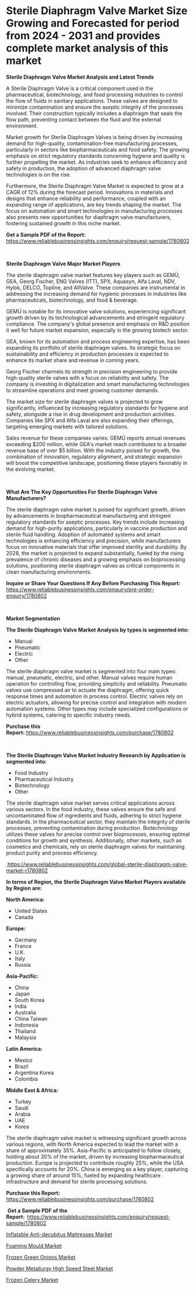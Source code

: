<p><h1>Sterile Diaphragm Valve Market Size Growing and Forecasted for period from 2024 - 2031 and provides complete market analysis of this market</h1></p><p><strong>Sterile Diaphragm Valve Market Analysis and Latest Trends</strong></p>
<p><p>A Sterile Diaphragm Valve is a critical component used in the pharmaceutical, biotechnology, and food processing industries to control the flow of fluids in sanitary applications. These valves are designed to minimize contamination and ensure the aseptic integrity of the processes involved. Their construction typically includes a diaphragm that seals the flow path, preventing contact between the fluid and the external environment.</p><p>Market growth for Sterile Diaphragm Valves is being driven by increasing demand for high-quality, contamination-free manufacturing processes, particularly in sectors like biopharmaceuticals and food safety. The growing emphasis on strict regulatory standards concerning hygiene and quality is further propelling the market. As industries seek to enhance efficiency and safety in production, the adoption of advanced diaphragm valve technologies is on the rise.</p><p>Furthermore, the Sterile Diaphragm Valve Market is expected to grow at a CAGR of 12% during the forecast period. Innovations in materials and designs that enhance reliability and performance, coupled with an expanding range of applications, are key trends shaping the market. The focus on automation and smart technologies in manufacturing processes also presents new opportunities for diaphragm valve manufacturers, fostering sustained growth in this niche market.</p></p>
<p><strong>Get a Sample PDF of the Report:&nbsp;</strong> <a href="https://www.reliablebusinessinsights.com/enquiry/request-sample/1780802?utm_campaign=1135&utm_medium=2&utm_source=Github&utm_content=ia&utm_term=09102024&utm_id=sterile-diaphragm-valve">https://www.reliablebusinessinsights.com/enquiry/request-sample/1780802</a></p>
<p>&nbsp;</p>
<p><strong>Sterile Diaphragm Valve Major Market Players</strong></p>
<p><p>The sterile diaphragm valve market features key players such as GEMÜ, GEA, Georg Fischer, ENG Valves (ITT), SPX, Aquasyn, Alfa Laval, NDV, Hylok, DELCO, Topline, and AllValve. These companies are instrumental in addressing the increasing demand for hygienic processes in industries like pharmaceuticals, biotechnology, and food & beverage.</p><p>GEMÜ is notable for its innovative valve solutions, experiencing significant growth driven by its technological advancements and stringent regulatory compliance. The company's global presence and emphasis on R&D position it well for future market expansion, especially in the growing biotech sector.</p><p>GEA, known for its automation and process engineering expertise, has been expanding its portfolio of sterile diaphragm valves. Its strategic focus on sustainability and efficiency in production processes is expected to enhance its market share and revenue in coming years.</p><p>Georg Fischer channels its strength in precision engineering to provide high-quality sterile valves with a focus on reliability and safety. The company is investing in digitalization and smart manufacturing technologies to streamline operations and meet growing customer demands.</p><p>The market size for sterile diaphragm valves is projected to grow significantly, influenced by increasing regulatory standards for hygiene and safety, alongside a rise in drug development and production activities. Companies like SPX and Alfa Laval are also expanding their offerings, targeting emerging markets with tailored solutions.</p><p>Sales revenue for these companies varies: GEMÜ reports annual revenues exceeding $200 million, while GEA's market reach contributes to a broader revenue base of over $5 billion. With the industry poised for growth, the combination of innovation, regulatory alignment, and strategic expansion will boost the competitive landscape, positioning these players favorably in the evolving market.</p></p>
<p>&nbsp;</p>
<p><strong>What Are The Key Opportunities For Sterile Diaphragm Valve Manufacturers?</strong></p>
<p><p>The sterile diaphragm valve market is poised for significant growth, driven by advancements in biopharmaceutical manufacturing and stringent regulatory standards for aseptic processes. Key trends include increasing demand for high-purity applications, particularly in vaccine production and sterile fluid handling. Adoption of automated systems and smart technologies is enhancing efficiency and precision, while manufacturers focus on innovative materials that offer improved sterility and durability. By 2028, the market is projected to expand substantially, fueled by the rising prevalence of chronic diseases and a growing emphasis on bioprocessing solutions, positioning sterile diaphragm valves as critical components in clean manufacturing environments.</p></p>
<p><strong>Inquire or Share Your Questions If Any Before Purchasing This Report:</strong> <a href="https://www.reliablebusinessinsights.com/enquiry/pre-order-enquiry/1780802?utm_campaign=1135&utm_medium=2&utm_source=Github&utm_content=ia&utm_term=09102024&utm_id=sterile-diaphragm-valve">https://www.reliablebusinessinsights.com/enquiry/pre-order-enquiry/1780802</a></p>
<p>&nbsp;</p>
<p><strong>Market Segmentation</strong></p>
<p><strong>The Sterile Diaphragm Valve Market Analysis by types is segmented into:</strong></p>
<p><ul><li>Manual</li><li>Pneumatic</li><li>Electric</li><li>Other</li></ul></p>
<p><p>The sterile diaphragm valve market is segmented into four main types: manual, pneumatic, electric, and other. Manual valves require human operation for controlling flow, providing simplicity and reliability. Pneumatic valves use compressed air to actuate the diaphragm, offering quick response times and automation in process control. Electric valves rely on electric actuators, allowing for precise control and integration with modern automation systems. Other types may include specialized configurations or hybrid systems, catering to specific industry needs.</p></p>
<p><strong>Purchase this Report:&nbsp;</strong><a href="https://www.reliablebusinessinsights.com/purchase/1780802?utm_campaign=1135&utm_medium=2&utm_source=Github&utm_content=ia&utm_term=09102024&utm_id=sterile-diaphragm-valve">https://www.reliablebusinessinsights.com/purchase/1780802</a></p>
<p>&nbsp;</p>
<p><strong>The Sterile Diaphragm Valve Market Industry Research by Application is segmented into:</strong></p>
<p><ul><li>Food Industry</li><li>Pharmaceutical Industry</li><li>Biotechnology</li><li>Other</li></ul></p>
<p><p>The sterile diaphragm valve market serves critical applications across various sectors. In the food industry, these valves ensure the safe and uncontaminated flow of ingredients and fluids, adhering to strict hygiene standards. In the pharmaceutical sector, they maintain the integrity of sterile processes, preventing contamination during production. Biotechnology utilizes these valves for precise control over bioprocesses, ensuring optimal conditions for growth and synthesis. Additionally, other markets, such as cosmetics and chemicals, rely on sterile diaphragm valves for maintaining product purity and process efficiency.</p></p>
<p><a href="https://www.reliablebusinessinsights.com/global-sterile-diaphragm-valve-market-r1780802?utm_campaign=1135&utm_medium=2&utm_source=Github&utm_content=ia&utm_term=09102024&utm_id=sterile-diaphragm-valve">&nbsp;https://www.reliablebusinessinsights.com/global-sterile-diaphragm-valve-market-r1780802</a></p>
<p><strong>In terms of Region, the Sterile Diaphragm Valve Market Players available by Region are:</strong></p>
<p>
    <p> <strong> North America: </strong>
        <ul>
            <li>United States</li>
            <li>Canada</li>
        </ul>
        </p> 
    <p> <strong> Europe: </strong>
        <ul>
            <li>Germany</li>
            <li>France</li>
            <li>U.K.</li>
            <li>Italy</li>
            <li>Russia</li>
        </ul>
        </p> 
    <p> <strong> Asia-Pacific: </strong>
        <ul>
            <li>China</li>
            <li>Japan</li>
            <li>South Korea</li>
            <li>India</li>
            <li>Australia</li>
            <li>China Taiwan</li>
            <li>Indonesia</li>
            <li>Thailand</li>
            <li>Malaysia</li>
        </ul>
        </p> 
    <p> <strong> Latin America: </strong>
        <ul>
            <li>Mexico</li>
            <li>Brazil</li>
            <li>Argentina Korea</li>
            <li>Colombia</li>
        </ul>
        </p> 
    <p> <strong> Middle East & Africa: </strong>
        <ul>
            <li>Turkey</li>
            <li>Saudi</li>
            <li>Arabia</li>
            <li>UAE</li>
            <li>Korea</li>
        </ul>
    </p>
    </p>
<p><p>The sterile diaphragm valve market is witnessing significant growth across various regions, with North America expected to lead the market with a share of approximately 35%. Asia-Pacific is anticipated to follow closely, holding about 30% of the market, driven by increasing biopharmaceutical production. Europe is projected to contribute roughly 25%, while the USA specifically accounts for 20%. China is emerging as a key player, capturing a growing share of around 15%, fueled by expanding healthcare infrastructure and demand for sterile processing solutions.</p></p>
<p><strong>Purchase this Report: </strong><a href="https://www.reliablebusinessinsights.com/purchase/1780802?utm_campaign=1135&utm_medium=2&utm_source=Github&utm_content=ia&utm_term=09102024&utm_id=sterile-diaphragm-valve">https://www.reliablebusinessinsights.com/purchase/1780802</a></p>
<p>&nbsp;<strong>Get a Sample PDF of the Report:&nbsp;&nbsp;</strong><a href="https://www.reliablebusinessinsights.com/enquiry/request-sample/1780802?utm_campaign=1135&utm_medium=2&utm_source=Github&utm_content=ia&utm_term=09102024&utm_id=sterile-diaphragm-valve">https://www.reliablebusinessinsights.com/enquiry/request-sample/1780802</a></p>
<p><strong></strong></p>
<p><p><a href="https://github.com/fukuisaraper2l/Market-Research-Report-List-1/blob/main/inflatable-anti-decubitus-mattresses-market.md?utm_campaign=1135&utm_medium=2&utm_source=Github&utm_content=ia&utm_term=09102024&utm_id=sterile-diaphragm-valve">Inflatable Anti-decubitus Mattresses Market</a></p><p><a href="https://www.linkedin.com/pulse/global-foaming-mould-market-exploring-share-trends-future-growth-omzre?utm_campaign=1135&utm_medium=2&utm_source=Github&utm_content=ia&utm_term=09102024&utm_id=sterile-diaphragm-valve">Foaming Mould Market</a></p><p><a href="https://issuu.com/reportprime-2/docs/frozen-green-onions-market-size-203_6b9dfe995cc2d1?utm_campaign=1135&utm_medium=2&utm_source=Github&utm_content=ia&utm_term=09102024&utm_id=sterile-diaphragm-valve">Frozen Green Onions Market</a></p><p><a href="https://www.linkedin.com/pulse/charting-future-comprehensive-analysis-global-powder-metallurgy-8yoge?utm_campaign=1135&utm_medium=2&utm_source=Github&utm_content=ia&utm_term=09102024&utm_id=sterile-diaphragm-valve">Powder Metallurgy High Speed Steel Market</a></p><p><a href="https://issuu.com/reportprime-2/docs/frozen-celery-market-size-2030.pptx_b075dac0eee715?utm_campaign=1135&utm_medium=2&utm_source=Github&utm_content=ia&utm_term=09102024&utm_id=sterile-diaphragm-valve">Frozen Celery Market</a></p></p>